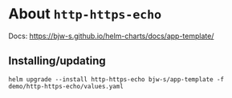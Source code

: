 About `http-https-echo`
===
Docs: https://bjw-s.github.io/helm-charts/docs/app-template/


Installing/updating
---

```shell
helm upgrade --install http-https-echo bjw-s/app-template -f demo/http-https-echo/values.yaml
```
